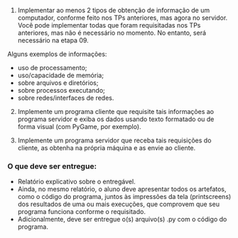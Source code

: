 1. Implementar ao menos 2 tipos de obtenção de informação de um computador, conforme feito nos TPs anteriores, mas agora no servidor. Você pode implementar todas que foram requisitadas nos TPs anteriores, mas não é necessário no momento. No entanto, será necessário na etapa 09.

Alguns exemplos de informações:

* uso de processamento;
* uso/capacidade de memória;
* sobre arquivos e diretórios;
* sobre processos executando;
* sobre redes/interfaces de redes.

2. Implemente um programa cliente que requisite tais informações ao programa servidor e exiba os dados usando texto formatado ou de forma visual (com PyGame, por exemplo).

3. Implemente um programa servidor que receba tais requisições do cliente, as obtenha na própria máquina e as envie ao cliente.

### O que deve ser entregue:

* Relatório explicativo sobre o entregável.
* Ainda, no mesmo relatório, o aluno deve apresentar todos os artefatos, como o código do programa, juntos às impressões da tela (printscreens) dos resultados de uma ou mais execuções, que comprovem que seu programa funciona conforme o requisitado.
* Adicionalmente, deve ser entregue o(s) arquivo(s) .py com o código do programa.
